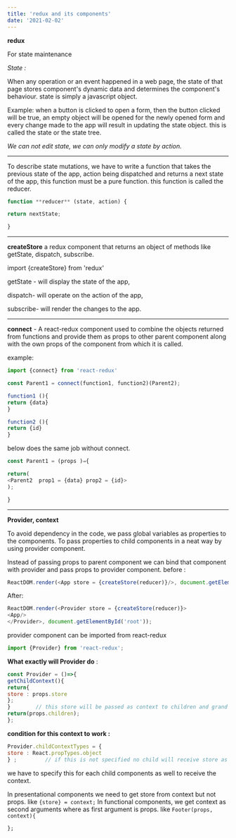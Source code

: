 ```yaml
---
title: 'redux and its components'
date: '2021-02-02'
---
```

**redux**

For state maintenance

*State :*

When any operation or an event happened in a web page, the state of that page stores component's dynamic data and determines the component's behaviour. state is simply a javascript object.

Example: when a button is clicked to open a form, then the button clicked will be true, an empty object will be opened for the newly opened form and every change made to the app will result in updating the state object. this is called the state or the state tree.

<em>We can not edit state, we can only modify a state by action.</em>

---

To describe state mutations, we have to write a function that takes the previous state of the app, action being dispatched and returns a next state of the app, this function must be a pure function. this function is called the reducer.

```javascript
function **reducer** (state, action) {

return nextState;

}
```

---

**createStore** a redux component that returns an object of methods like getState, dispatch, subscribe.

import {createStore} from 'redux'

getState - will display the state of the app,

dispatch- will operate on the action of the app,

subscribe- will render the changes to the app.

---

**connect** - A react-redux component used to combine the objects returned from functions and provide them as props to other parent component along with the own props of the component from which it is called.

example:

```javascript
import {connect} from 'react-redux'

const Parent1 = connect(function1, function2)(Parent2);

function1 (){
return {data}
}

function2 (){
return {id}
}
```

below does the same job without connect.

```javascript
const Parent1 = (props )⇒{

return(
<Parent2  prop1 = {data} prop2 = {id}>
);

}
```

---

**Provider, context**

To avoid dependency in the code, we pass global variables as properties to the components.
To pass properties to child components in a neat way by using provider component.

Instead of passing props to parent component we can bind that component with provider and pass props to provider component.
before :

```javascript
ReactDOM.render(<App store = {createStore(reducer)}/>, document.getElementById('root'));
```

After:

```javascript
ReactDOM.render(<Provider store = {createStore(reducer)}>
<App/>
</Provider>, document.getElementById('root'));
```

provider component can be imported from react-redux

```javascript
import {Provider} from 'react-redux';
```

**What exactly will Provider do** :

```javascript
const Provider = ()=>{
getChildContext(){
return{
store : props.store
};
}        // this store will be passed as context to children and grand children bind inside provider
return(props.children);
};
```

**condition for this context to work :**

```javascript
Provider.childContextTypes = {
store : React.propTypes.object
} ;         // if this is not specified no child will receive store as a context.
```

we have to specify this for each child components as well to receive the context.

In presentational components we need to get store from context but not props. like ``{store} = context;``
In functional components, we get context as second arguments where as first argument is props. like ``Footer(props, context){``

``};``
